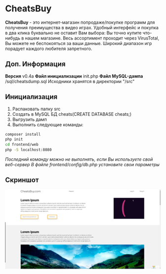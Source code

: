 # CheatsBuy
**CheatsBuy** - это интернет-магазин попродаже/покупке программ для получения преимущества в видео играх. Удобный интерфейс и покупка в два клика буквально не оставит Вам выбора: Вы точно купите что-нибудь в нашем магазине. Весь ассортимент проходит через VirusTotal, Вы можете не беспокояться за ваши данные. Широкий диапазон игр порадует каждого любителя запретного.

## Доп. Информация
**Версия** v0.4a
**Файл инициализации** init.php
**Файл MySQL-дампа**  /sql/cheatsdump.sql
Исходники хранятся в директории "/src"

## Инициализация
1. Распаковать папку src
2. Создать в MySQL БД cheats(CREATE DATABASE cheats;)
3. Выгрузить дамп
4. Выполнить следующие команды:
```bash
composer install
php init
cd frontend/web
php -S localhost:8080
```

*Последний команду можно не выполнять, если Вы используете свой веб-сервер*
*В файле frontend/config/db.php установите свои параметры*

## Скриншот
[![Screenshot](https://github.com/alexflitcher1/cheatsbuy/blob/main/2021-02-07_03-49.png "Screenshot")](https://github.com/alexflitcher1/cheatsbuy/blob/main/screenshot.png "Screenshot")
